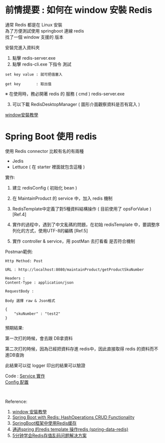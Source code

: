# 前情提要 : 如何在 window 安裝 Redis

通常 Redis 都是在 Linux 安裝 <br>
為了方便測試使用 springboot 連線 redis <br>
找了一個 window 支援的 版本 <br>

安裝完進入資料夾
1. 點擊 redis-server.exe 
2. 點擊 redis-cli.exe 下指令 測試 <br>

```
set key value : 就可把值塞入

get key       : 取出值
```

※ 在使用時，務必開著 redis 的 服務 ( cmd ) redis-server.exe

3. 可以下載 RedisDesktopManager ( 圖形介面觀察資料是否有寫入 )

[window安裝教學](https://www.itread01.com/content/1559804766.html)

# Spring Boot 使用 redis

使用 Redis connector 比較有名的有兩種
- Jedis
- Lettuce ( 在 starter 裡面就包含這種 )

實作:

1. 建立 redisConfig ( 初始化 bean )

2. 在 MaintainProduct 的 service 中，加入 redis 機制

3. RedisTemplate中定義了對5種資料結構操作 ( 目前使用了 opsForValue ) [Ref.4]

4. 實作的過程中，遇到了中文亂碼的問題，在初始  redisTemplate 中，要調整序列化的方式，使用UTF-8的編碼 [Ref.5]

5. 實作 controller & service，用 postMan 去打看看 是否符合機制

Postman範例:

```
Http Method: Post

URL : http://localhost:8080/maintainProduct/getProductSkuNumber

Headers :
Content-Type : application/json

RequestBody :

Body 選擇 raw & Json格式

{
	"skuNumber" : "test2"
}

```

預期結果:

第一次打的時候，會去跟 DB拿資料

第二次打的時候，因為已經把資料存進 redis中，因此直接取得 redis 的資料而不進DB查詢

此結果可以從 logger 印出的結果可以驗證


Code : 
[Service 實作](https://github.com/oscar51011/practice/blob/master/src/main/java/com/practice/productMaintain/service/MaintainProductService.java) <br>
[Config  配置](https://github.com/oscar51011/practice/blob/master/src/main/java/com/practice/config/RedisConfig.java)

<br>

Reference: <br>
1. [window 安裝教學](https://www.itread01.com/content/1559804766.html) <br>
2. [Spring Boot with Redis: HashOperations CRUD Functionality](https://stackabuse.com/spring-boot-with-redis-hashoperations-crud-functionality/)<br>
3. [SpringBoot框架中使用Redis缓存](https://blog.csdn.net/oGuiGui12345/article/details/89888495?utm_medium=distribute.pc_relevant.none-task-blog-BlogCommendFromMachineLearnPai2-3.channel_param&depth_1-utm_source=distribute.pc_relevant.none-task-blog-BlogCommendFromMachineLearnPai2-3.channel_param)<br>
4. [通過spring 的redis template 操作redis (spring-data-redis)](https://www.itread01.com/content/1543281366.html)<br>
5. [5分钟学会Redis存值乱码问题解决方案](https://blog.csdn.net/qq_42175986/article/details/89711232?utm_medium=distribute.pc_relevant_download.none-task-blog-blogcommendfrombaidu-6.nonecase&depth_1-utm_source=distribute.pc_relevant_download.none-task-blog-blogcommendfrombaidu-6.nonecas)<br>
